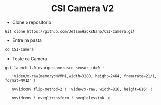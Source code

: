 <h1 align="center">  CSI Camera V2 </h1>


* Clone o repositorio
 ```
Git clone https://github.com/JetsonHacksNano/CSI-Camera.git 
```
* Entre na pasta
```
cd CSI-Camera
```
* Teste da Camera
```
gst-launch-1.0 nvarguscamerasrc sensor_id=0 ! 

   'video/x-raw(memory:NVMM),width=3280, height=2464, framerate=21/1, format=NV12' ! 

   nvvidconv flip-method=2 ! 'video/x-raw, width=816, height=616' ! 

   nvvidconv ! nvegltransform ! nveglglessink -e
   
```
